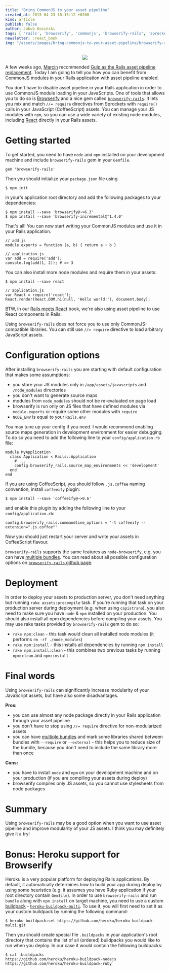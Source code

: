 ```yaml
---
title: "Bring CommonJS to your asset pipeline"
created_at: 2015-04-23 10:15:12 +0200
kind: article
publish: false
author: Jakub Kosiński
tags: [ 'rails', 'browserify', 'commonjs', 'browserify-rails', 'sprockets', 'assets', 'javascript' ]
newsletter: :react_book
img: "/assets/images/bring-commonjs-to-your-asset-pipeline/browserify-rails-fit.png"
---
```


<p>
  <figure align="center">
    <img src="/assets/images/bring-commonjs-to-your-asset-pipeline/browserify-rails-fit.png">
  </figure>
</p>

A few weeks ago, [Marcin](https://twitter.com/killavus) recommended [Gulp as the Rails asset pipeline replacement](/2015/03/gulp-modern-approach-to-asset-pipeline-for-rails-developers/). Today I am going to tell you how you can benefit from CommonJS modules in your Rails application with asset pipeline enabled.

<!-- more -->

You don't have to disable asset pipeline in your Rails application in order to use CommonJS module loading in your JavaScripts. One of tools that allows you to do so is [Browserify](http://browserify.org/) and a nice gem called [`browserify-rails`](https://github.com/browserify-rails/browserify-rails). It lets you mix and match `//= require` directives from Sprockets with `require()` calls in your JavaScript (CoffeeScript) assets. You can manage your JS modules with `npm`, so you can use a wide variety of existing node modules, including [React](https://facebook.github.io/react/) directly in your Rails assets.

# Getting started

To get started, you need to have `node` and `npm` installed on your development machine and include `browserify-rails` gem in your `Gemfile`.

    gem 'browserify-rails'

Then you should initialize your `package.json` file using

    $ npm init

in your's application root directory and add the following packages to your dependencies:

    $ npm install --save 'browserify@~>6.3'
    $ npm install --save 'browserify-incremental@^1.4.0'

That's all! You can now start writing your CommonJS modules and use it in your Rails application.

    // add.js
    module.exports = function (a, b) { return a + b }
    
    // application.js
    var add = require('add');
    console.log(add(1, 2)); # => 3

You can also install more node modules and require them in your assets:

    $ npm install --save react

    // application.js
    var React = require('react');
    React.render(React.DOM.h1(null, 'Hello world!'), document.body);

BTW, in our [Rails meets React](http://blog.arkency.com/rails-react/) book, we're also using asset pipeline to use React components in Rails.

Using `browserify-rails` does not force you to use only CommonJS-compatible libraries. You can still use `//= require` directive to load arbitrary JavaScript assets.

# Configuration options

After installing `browserify-rails` you are starting with default configuration that makes some assumptions:

* you store your JS modules only in `/app/assets/javascripts` and `/node_modules` directories
* you don't want to generate source maps
* modules from `node_modules` should not be re-evaluated on page load
* browserify is run only on JS files that have defined modules via `module.exports` or require some other modules with `require`
* `NODE_ENV` is equal to your `Rails.env`

You may tune up your config if you need. I would recommend enabling source maps generation in development environment for easier debugging. To do so you need to add the following line to your `config/application.rb` file:

    module MyApplication
      class Application < Rails::Application
        # ...
        config.browserify_rails.source_map_environments << 'development'
      end
    end

If you are using CoffeeScript, you should follow `.js.coffee` naming convention, install `coffeeify` plugin:

    $ npm install --save 'coffeeify@~>0.6'

and enable this plugin by adding the following line to your `config/application.rb`:

    config.browserify_rails.commandline_options = '-t coffeeify --extension=".js.coffee"'

Now you should just restart your server and write your assets in CoffeeScript flavour.

`browserify-rails` supports the same features as `node-browserify`, e.g. you can have [multiple bundles](https://github.com/substack/node-browserify#multiple-bundles). You can read about all possible configuration options on [`browserify-rails` github page](https://github.com/browserify-rails/browserify-rails#configuration).

# Deployment

In order to deploy your assets to production server, you don't need anything but running `rake assets:precompile` task. If you're running that task on your production server during deployment (e.g. when using `capistrano`), you also need to make sure you have `node` & `npm` installed on your production. You should also install all npm dependencies before compiling your assets. You may use rake tasks provided by `browserify-rails` gem to do so:

* `rake npm:clean` - this task would clean all installed node modules (it performs `rm -rf ./node_modules`)
* `rake npm:install` - this installs all dependencies by running `npm install`
* `rake npm:install:clean` - this combines two previous tasks by running `npm:clean` and `npm:install`

# Final words

Using `browserify-rails` can significantly increase modularity of your JavaScript assets, but have also some disadvantages.

**Pros:**

* you can use almost any node package directly in your Rails application through your asset pipeline
* you don't have to stop using `//= require` directive for non-modularized assets
* you can have [multiple bundles](https://github.com/browserify-rails/browserify-rails#multiple-bundles) and mark some libraries shared between bundles with `--require` or `--external` - this helps you to reduce size of the bundle, because you don't need to include the same library more than once

**Cons:**

* you have to install `node` and `npm` on your development machine and on your production (if you are compiling your assets during deploy)
* browserify compiles only JS assets, so you cannot use stylesheets from node packages

# Summary

Using `browserify-rails` may be a good option when you want to use asset pipeline and improve modularity of your JS assets. I think you may definitely give it a try!

# Bonus: Heroku support for Browserify

Heroku is a very popular platform for deploying Rails applications. By default, it automatically determines how to build your app during deploy by using some heuristics (e.g. it assumes you have Ruby application if your root directory contain `Gemfile`). In order to use `browserify-rails` and run `bundle` along with `npm install` on target machine, you need to use a custom [buildpack](http://devcenter.heroku.com/articles/buildpacks) - [`heroku-buildpack-multi`](https://github.com/heroku/heroku-buildpack-multi). To use it, you will first need to set it as your custom buildpack by running the following command:

    $ heroku buildpack:set https://github.com/heroku/heroku-buildpack-multi.git

Then you should create special file `.buildpacks` in your application's root directory that contains the list of all (ordered) buildpacks you would like to run when you deploy. In our case it would contain the following buildpacks:

    $ cat .buildpacks
    https://github.com/heroku/heroku-buildpack-nodejs
    https://github.com/heroku/heroku-buildpack-ruby


